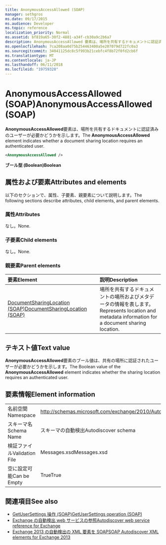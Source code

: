 ```yaml
---
title: AnonymousAccessAllowed (SOAP)
manager: sethgros
ms.date: 09/17/2015
ms.audience: Developer
ms.topic: reference
localization_priority: Normal
ms.assetid: bf819a65-30f2-4881-a34f-cb30a9c2b6a7
description: AnonymousAccessAllowed 要素は、場所を共有するドキュメントに認証済みのユーザーが必要かどうかを示します。
ms.openlocfilehash: 7ca208aa0d75b254463400a5e207079d722fc0a3
ms.sourcegitcommit: 34041125dc8c5f993b21cebfc4f8b72f0fd2cb6f
ms.translationtype: MT
ms.contentlocale: ja-JP
ms.lasthandoff: 06/11/2018
ms.locfileid: "19759328"
---
```

# <a name="anonymousaccessallowed-soap"></a><span data-ttu-id="27253-103">AnonymousAccessAllowed (SOAP)</span><span class="sxs-lookup"><span data-stu-id="27253-103">AnonymousAccessAllowed (SOAP)</span></span>

<span data-ttu-id="27253-104">**AnonymousAccessAllowed**要素は、場所を共有するドキュメントに認証済みのユーザーが必要かどうかを示します。</span><span class="sxs-lookup"><span data-stu-id="27253-104">The **AnonymousAccessAllowed** element indicates whether a document sharing location requires an authenticated user.</span></span> 
  
```XML
<AnonymousAccessAllowed /> 
```

 <span data-ttu-id="27253-105">**ブール型 (Boolean)**</span><span class="sxs-lookup"><span data-stu-id="27253-105">**Boolean**</span></span>
## <a name="attributes-and-elements"></a><span data-ttu-id="27253-106">属性および要素</span><span class="sxs-lookup"><span data-stu-id="27253-106">Attributes and elements</span></span>

<span data-ttu-id="27253-107">以下のセクションで、属性、子要素、親要素について説明します。</span><span class="sxs-lookup"><span data-stu-id="27253-107">The following sections describe attributes, child elements, and parent elements.</span></span>
  
### <a name="attributes"></a><span data-ttu-id="27253-108">属性</span><span class="sxs-lookup"><span data-stu-id="27253-108">Attributes</span></span>

<span data-ttu-id="27253-109">なし。</span><span class="sxs-lookup"><span data-stu-id="27253-109">None.</span></span>
  
### <a name="child-elements"></a><span data-ttu-id="27253-110">子要素</span><span class="sxs-lookup"><span data-stu-id="27253-110">Child elements</span></span>

<span data-ttu-id="27253-111">なし。</span><span class="sxs-lookup"><span data-stu-id="27253-111">None.</span></span>
  
### <a name="parent-elements"></a><span data-ttu-id="27253-112">親要素</span><span class="sxs-lookup"><span data-stu-id="27253-112">Parent elements</span></span>

|<span data-ttu-id="27253-113">**要素**</span><span class="sxs-lookup"><span data-stu-id="27253-113">**Element**</span></span>|<span data-ttu-id="27253-114">**説明**</span><span class="sxs-lookup"><span data-stu-id="27253-114">**Description**</span></span>|
|:-----|:-----|
|[<span data-ttu-id="27253-115">DocumentSharingLocation (SOAP)</span><span class="sxs-lookup"><span data-stu-id="27253-115">DocumentSharingLocation (SOAP)</span></span>](documentsharinglocation-soap.md) <br/> |<span data-ttu-id="27253-116">場所を共有するドキュメントの場所およびメタデータの情報を表します。</span><span class="sxs-lookup"><span data-stu-id="27253-116">Represents location and metadata information for a document sharing location.</span></span>  <br/> |
   
## <a name="text-value"></a><span data-ttu-id="27253-117">テキスト値</span><span class="sxs-lookup"><span data-stu-id="27253-117">Text value</span></span>

<span data-ttu-id="27253-118">**AnonymousAccessAllowed**要素のブール値は、共有の場所に認証されたユーザーが必要かどうかを示します。</span><span class="sxs-lookup"><span data-stu-id="27253-118">The Boolean value of the **AnonymousAccessAllowed** element indicates whether the sharing location requires an authenticated user.</span></span> 
  
## <a name="element-information"></a><span data-ttu-id="27253-119">要素情報</span><span class="sxs-lookup"><span data-stu-id="27253-119">Element information</span></span>

|||
|:-----|:-----|
|<span data-ttu-id="27253-120">名前空間</span><span class="sxs-lookup"><span data-stu-id="27253-120">Namespace</span></span>  <br/> |http://schemas.microsoft.com/exchange/2010/Autodiscover  <br/> |
|<span data-ttu-id="27253-121">スキーマ名</span><span class="sxs-lookup"><span data-stu-id="27253-121">Schema Name</span></span>  <br/> |<span data-ttu-id="27253-122">スキーマの自動検出</span><span class="sxs-lookup"><span data-stu-id="27253-122">Autodiscover schema</span></span>  <br/> |
|<span data-ttu-id="27253-123">検証ファイル</span><span class="sxs-lookup"><span data-stu-id="27253-123">Validation File</span></span>  <br/> |<span data-ttu-id="27253-124">Messages.xsd</span><span class="sxs-lookup"><span data-stu-id="27253-124">Messages.xsd</span></span>  <br/> |
|<span data-ttu-id="27253-125">空に設定可能</span><span class="sxs-lookup"><span data-stu-id="27253-125">Can be Empty</span></span>  <br/> |<span data-ttu-id="27253-126">True</span><span class="sxs-lookup"><span data-stu-id="27253-126">True</span></span>  <br/> |
   
## <a name="see-also"></a><span data-ttu-id="27253-127">関連項目</span><span class="sxs-lookup"><span data-stu-id="27253-127">See also</span></span>

- [<span data-ttu-id="27253-128">GetUserSettings 操作 (SOAP)</span><span class="sxs-lookup"><span data-stu-id="27253-128">GetUserSettings operation (SOAP)</span></span>](getusersettings-operation-soap.md)
- [<span data-ttu-id="27253-129">Exchange の自動検出 web サービスの参照</span><span class="sxs-lookup"><span data-stu-id="27253-129">Autodiscover web service reference for Exchange</span></span>](autodiscover-web-service-reference-for-exchange.md)
- [<span data-ttu-id="27253-130">Exchange 2013 の自動検出の XML 要素を SOAP</span><span class="sxs-lookup"><span data-stu-id="27253-130">SOAP Autodiscover XML elements for Exchange 2013</span></span>](soap-autodiscover-xml-elements-for-exchange-2013.md)

